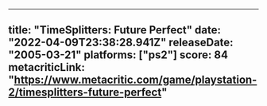 
---
title: "TimeSplitters: Future Perfect"
date: "2022-04-09T23:38:28.941Z"
releaseDate: "2005-03-21"
platforms: ["ps2"]
score: 84
metacriticLink: "https://www.metacritic.com/game/playstation-2/timesplitters-future-perfect"
---
